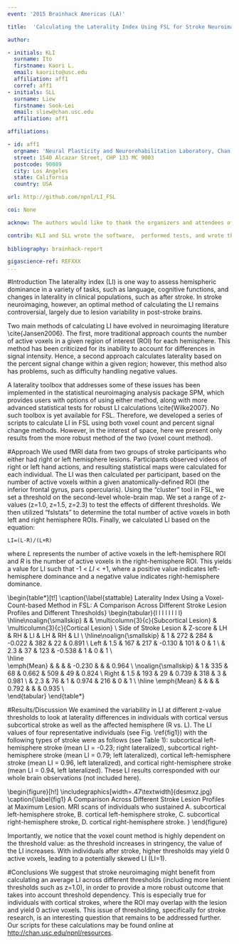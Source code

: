 ```yaml
---
event: '2015 Brainhack Americas (LA)'

title:  'Calculating the Laterality Index Using FSL for Stroke Neuroimaging Data'

author:

- initials: KLI
  surname: Ito
  firstname: Kaori L.
  email: kaoriito@usc.edu
  affiliation: aff1
  corref: aff1
- initials: SLL
  surname: Liew
  firstname: Sook-Lei 
  email: sliew@chan.usc.edu
  affiliation: aff1

affiliations: 

- id: aff1
  orgname: 'Neural Plasticity and Neurorehabilitation Laboratory, Chan Division of Occupational Science and Occupational Therapy, Division of Biokinesiology and Physical Therapy, Keck School of Medicine Department of Neurology, University of Southern California'
  street: 1540 Alcazar Street, CHP 133 MC 9003
  postcode: 90089
  city: Los Angeles
  state: California
  country: USA

url: http://github.com/npnl/LI_FSL

coi: None

acknow: The authors would like to thank the organizers and attendees of Brainhack LA and the developers of FSL. This project was funded in part by a Educational Research Grant from Amazon Web Services.

contrib: KLI and SLL wrote the software,  performed tests, and wrote the report.
  
bibliography: brainhack-report

gigascience-ref: REFXXX
...
```


#Introduction
The laterality index (LI) is one way to assess hemispheric dominance in a variety of tasks, such as language, cognitive functions, and changes in laterality in clinical populations, such as after stroke. In stroke neuroimaging, however, an optimal method of calculating the LI remains controversial, largely due to lesion variability in post-stroke brains.
	
Two main methods of calculating LI have evolved in neuroimaging literature \cite{Jansen2006}. The first, more traditional approach counts the number of active voxels in a given region of interest (ROI) for each hemisphere. This method has been criticized for its inability to account for differences in signal intensity. Hence, a second approach calculates laterality based on the percent signal change within a given region; however, this method also has problems, such as difficulty handling negative values. 
	
A laterality toolbox that addresses some of these issues has been implemented in the statistical neuroimaging analysis package SPM, which provides users with options of using either method, along with more advanced statistical tests for robust LI calculations \cite{Wilke2007}. No such toolbox is yet available for FSL. Therefore, we developed a series of scripts to calculate LI in FSL using both voxel count and percent signal change methods. However, in the interest of space, here we present only results from the more robust method of the two (voxel count method).

#Approach
We used fMRI data from two groups of stroke participants who either had right or left hemisphere lesions. Participants observed videos of right or left hand actions, and resulting statistical maps were calculated for each individual. The LI was then calculated per participant, based on the number of active voxels within a given anatomically-defined ROI (the inferior frontal gyrus, pars opercularis). Using the “cluster” tool in FSL, we set a threshold on the second-level whole-brain map. We set a range of z-values (z=1.0, z=1.5, z=2.3) to test the effects of different thresholds. We then utilized “fslstats” to determine the total number of active voxels in both left and right hemisphere ROIs. Finally, we calculated LI based on the equation:

    LI=(L-R)/(L+R)

where *L* represents the number of active voxels in the left-hemisphere ROI and *R* is the number of active voxels in the right-hemisphere ROI. This yields a value for LI such that -1 < *LI* < +1, where a positive value indicates left-hemisphere dominance and a negative value indicates right-hemisphere dominance. 

\begin{table*}[t!]
\caption{\label{stattable} Laterality Index Using a Voxel-Count-based Method in FSL: A Comparison Across Different Stroke Lesion Profiles and Different Thresholds}
\begin{tabular}{l l l l l l l l}
 \hline\noalign{\smallskip}
                         &            & \multicolumn{3}{c}{Subcortical Lesion} & \multicolumn{3}{c}{Cortical Lesion} \\
  Side of Stroke Lesion  & Z-score    & LH         & RH           & LI         & LH         & RH           & LI      \\
   \hline\noalign{\smallskip}
                         & 1          & 272        & 284          & -0.022     & 382        & 22           & 0.891 \\
  Left                   & 1.5        & 167        & 217          & -0.130     & 101        & 0            & 1  \\
      					 & 2.3        & 37         & 123          & -0.538     & 1          & 0            & 1  \\         
 \hline  
 \emph{Mean}             &            &            &              & -0.230     &            &              & 0.964 \\
 \noalign{\smallskip}
                         & 1          & 335        & 68           &  0.662     & 509        & 49           & 0.824 \\
  Right                  & 1.5        & 193        & 29           &  0.739     & 318        & 3            & 0.981  \\
      					 & 2.3        & 76         & 1            &  0.974     & 216        & 0            & 1  \\
  \hline
  \emph{Mean}		     &            &            &              &  0.792     &            &              & 0.935 \\  
\end{tabular}
\end{table*}

#Results/Discussion
We examined the variability in LI at different z-value thresholds to look at laterality differences in individuals with cortical versus subcortical stroke as well as the affected hemisphere (R vs. L). The LI values of four representative individuals (see Fig. \ref{fig1}) with the following types of stroke were as follows (see Table 1): subcortical left-hemisphere stroke (mean LI = -0.23; right lateralized), subcortical right-hemisphere stroke (mean LI = 0.79; left lateralized), cortical left-hemisphere stroke (mean LI = 0.96, left lateralized), and cortical right-hemisphere stroke (mean LI = 0.94, left lateralized). These LI results corresponded with our whole brain observations (not included here).

\begin{figure}[h!]
  \includegraphics[width=.47\textwidth]{desmxz.jpg}
  \caption{\label{fig1}
  A Comparison Across Different Stroke Lesion Profiles at Maximum Lesion. MRI scans of individuals who sustained A. subcortical left-hemisphere stroke, B. cortical left-hemisphere stroke, C. subcortical right-hemisphere stroke, D. cortical right-hemisphere stroke. }
\end{figure}

Importantly, we notice that the voxel count method is highly dependent on the threshold value: as the threshold increases in stringency, the value of the LI increases. With individuals after stroke, higher thresholds may yield 0 active voxels, leading to a potentially skewed LI (LI=1). 

#Conclusions
We suggest that stroke neuroimaging might benefit from calculating an average LI across different thresholds (including more lenient thresholds such as z=1.0), in order to provide a more robust outcome that takes into account threshold dependency. This is especially true for individuals with cortical strokes, where the ROI may overlap with the lesion and yield 0 active voxels. This issue of thresholding, specifically for stroke research, is an interesting question that remains to be addressed further. Our scripts for these calculations may be found online at <http://chan.usc.edu/npnl/resources>.


